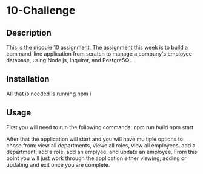 # 10-Challenge

## Description

This is the module 10 assignment. The assignment this week is to build a command-line application from scratch to manage a company's employee database, using Node.js, Inquirer, and PostgreSQL.

## Installation

All that is needed is running npm i

## Usage

First you will need to run the following commands:
npm run build
npm start

After that the application will start and you will have multiple options to chose from: view all departments, viewe all roles, view all employees, add a department, add a role, add an emplyee, and update an employee. From this point you will just work through the application either viewing, adding or updating and exit once you are complete.


